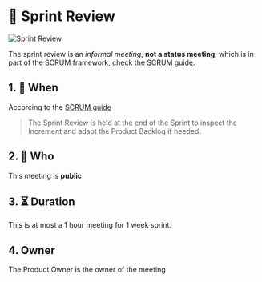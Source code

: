 # :microscope: Sprint Review

![Sprint Review](https://scrumorg-website-prod.s3.amazonaws.com/drupal/inline-images/2017-03/SprintReview.png)

The sprint review is an *informal meeting*, **not a status meeting**, which is in part of the SCRUM framework, [check the SCRUM guide](https://www.scrumguides.org/).

## 1. :calendar: When
Accorcing to the [SCRUM guide](https://www.scrumguides.org/) 
> The Sprint Review is held at the end of the Sprint to inspect the Increment and adapt the Product Backlog if needed.

## 2. :busts_in_silhouette: Who
This meeting is **public**

## 3. :hourglass_flowing_sand: Duration
This is at most a 1 hour meeting for 1 week sprint.

## 4. Owner
The Product Owner is the owner of the meeting

